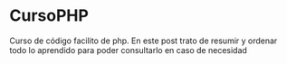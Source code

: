 # CursoPHP
Curso de código facilito de php. En este post trato de resumir y ordenar todo lo aprendido para poder consultarlo en caso de necesidad
